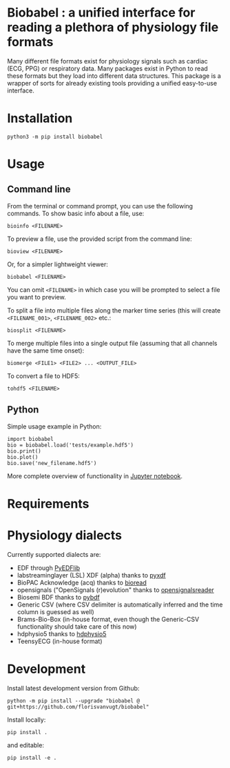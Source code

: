 

# Biobabel : a unified interface for reading a plethora of physiology file formats

Many different file formats exist for physiology signals such as cardiac (ECG, PPG) or respiratory data. Many packages exist in Python to read these formats but they load into different data structures. This package is a wrapper of sorts for already existing tools providing a unified easy-to-use interface.



# Installation

```
python3 -m pip install biobabel
```

# Usage


## Command line

From the terminal or command prompt, you can use the following commands.
To show basic info about a file, use:

```
bioinfo <FILENAME>
```

To preview a file, use the provided script from the command line:

```
bioview <FILENAME>
```

Or, for a simpler lightweight viewer:

```
biobabel <FILENAME>
```

You can omit `<FILENAME>` in which case you will be prompted to select a file you want to preview.

To split a file into multiple files along the marker time series (this will create `<FILENAME_001>`, `<FILENAME_002>` etc.:

```
biosplit <FILENAME>
```

To merge multiple files into a single output file (assuming that all channels have the same time onset):
```
biomerge <FILE1> <FILE2> ... <OUTPUT_FILE>
```

To convert a file to HDF5:

```
tohdf5 <FILENAME>
```




## Python
Simple usage example in Python:

```
import biobabel
bio = biobabel.load('tests/example.hdf5')
bio.print()
bio.plot()
bio.save('new_filename.hdf5')
```

More complete overview of functionality in [Jupyter notebook](https://github.com/florisvanvugt/biobabel/blob/main/tests/Usage.ipynb).


# Requirements


# Physiology dialects

Currently supported dialects are:
* EDF through [PyEDFlib](https://pyedflib.readthedocs.io/en/latest/)
* labstreaminglayer (LSL) XDF (alpha) thanks to [pyxdf](https://pypi.org/project/pyxdf/)
* BioPAC Acknowledge (acq) thanks to [bioread](https://pypi.org/project/bioread/)
* opensignals ("OpenSignals (r)evolution" thanks to [opensignalsreader](https://github.com/PGomes92/opensignalsreader)
* Biosemi BDF thanks to [pybdf](https://pypi.org/project/pybdf/)
* Generic CSV (where CSV delimiter is automatically inferred and the time column is guessed as well)
* Brams-Bio-Box (in-house format, even though the Generic-CSV functionality should take care of this now)
* hdphysio5 thanks to [hdphysio5](https://github.com/florisvanvugt/hdphysio5)
* TeensyECG (in-house format)



# Development

Install latest development version from Github:

```
python -m pip install --upgrade "biobabel @ git+https://github.com/florisvanvugt/biobabel"
```


Install locally:

```
pip install .
```

and editable:

```
pip install -e .
```


